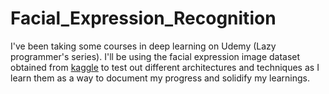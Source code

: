 # Facial_Expression_Recognition

I've been taking some courses in deep learning on Udemy (Lazy programmer's series). I'll be using the facial expression image dataset obtained from [kaggle](https://www.kaggle.com/c/challenges-in-representation-learning-facial-expression-recognition-challenge) to test out different architectures and techniques as I learn them as a way to document my progress and solidify my learnings.
